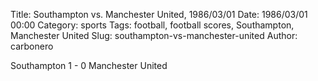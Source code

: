 Title: Southampton vs. Manchester United, 1986/03/01
Date: 1986/03/01 00:00
Category: sports
Tags: football, football scores, Southampton, Manchester United
Slug: southampton-vs-manchester-united
Author: carbonero


Southampton 1 - 0 Manchester United
